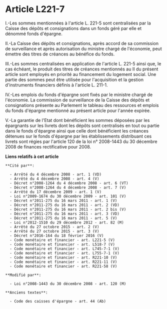 # Article L221-7

I.-Les sommes mentionnées à l'article L. 221-5 sont centralisées par la Caisse des dépôts et consignations dans un fonds géré
par elle et dénommé fonds d'épargne. 

II.-La Caisse des dépôts et consignations, après accord de sa commission de surveillance et après autorisation du ministre
chargé de l'économie, peut émettre des titres de créances au bénéfice du fonds. 

III.-Les sommes centralisées en application de l'article L. 221-5 ainsi que, le cas échéant, le produit des titres de
créances mentionnés au II du présent article sont employés en priorité au financement du logement social. Une partie des
sommes peut être utilisée pour l'acquisition et la gestion d'instruments financiers définis à l'article L. 211-1. 

IV.-Les emplois du fonds d'épargne sont fixés par le ministre chargé de l'économie. La commission de surveillance de la
Caisse des dépôts et consignations présente au Parlement le tableau des ressources et emplois du fonds d'épargne mentionné au
présent article pour l'année expirée. 

V.-La garantie de l'Etat dont bénéficient les sommes déposées par les épargnants sur les livrets dont les dépôts sont
centralisés en tout ou partie dans le fonds d'épargne ainsi que celle dont bénéficient les créances détenues sur le fonds
d'épargne par les établissements distribuant ces livrets sont régies par l'article 120 de la loi n° 2008-1443 du 30 décembre
2008 de finances rectificative pour 2008.

**Liens relatifs à cet article**

	**Cité par**:

	  - Arrêté du 4 décembre 2008 - art. 1 (VD)
	  - Arrêté du 4 décembre 2008 - art. 4 (V)
	  - Décret n°2008-1264 du 4 décembre 2008 - art. 6 (VT)
	  - Décret n°2008-1264 du 4 décembre 2008 - art. 7 (V)
	  - Arrêté du 17 décembre 2009 - art. 1 (V)
	  - Loi n°2009-1674 du 30 décembre 2009 - art. 101 (V)
	  - Décret n°2011-275 du 16 mars 2011 - art. 1 (V)
	  - Décret n°2011-275 du 16 mars 2011 - art. 2 (VD)
	  - Décret n°2011-275 du 16 mars 2011 - art. 2 bis (V)
	  - Décret n°2011-275 du 16 mars 2011 - art. 3 (VD)
	  - Décret n°2011-275 du 16 mars 2011 - art. 5 (V)
	  - Loi n°2012-1510 du 29 décembre 2012 - art. 82 (M)
	  - Arrêté du 27 octobre 2015 - art. 2 (V)
	  - Arrêté du 27 octobre 2015 - art. 3 (V)
	  - Décret n°2016-164 du 18 février 2016 (V)
	  - Code monétaire et financier - art. L221-5 (V)
	  - Code monétaire et financier - art. L518-7 (V)
	  - Code monétaire et financier - art. L745-7-1 (V)
	  - Code monétaire et financier - art. L755-7-1 (V)
	  - Code monétaire et financier - art. R221-10 (V)
	  - Code monétaire et financier - art. R221-11 (V)
	  - Code monétaire et financier - art. R221-58 (V)

	**Modifié par**:

	  - Loi n°2008-1443 du 30 décembre 2008 - art. 120 (M)

	**Anciens textes**:

	  - Code des caisses d'épargne - art. 44 (Ab)
